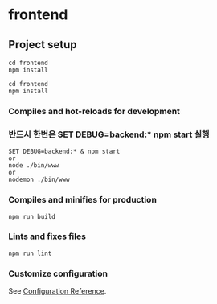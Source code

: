 # frontend

## Project setup
```
cd frontend
npm install

cd frontend
npm install
```

### Compiles and hot-reloads for development
### 반드시 한번은 SET DEBUG=backend:* npm start 실행
```
SET DEBUG=backend:* & npm start
or
node ./bin/www
or
nodemon ./bin/www
```

### Compiles and minifies for production
```
npm run build
```

### Lints and fixes files
```
npm run lint
```

### Customize configuration
See [Configuration Reference](https://cli.vuejs.org/config/).
